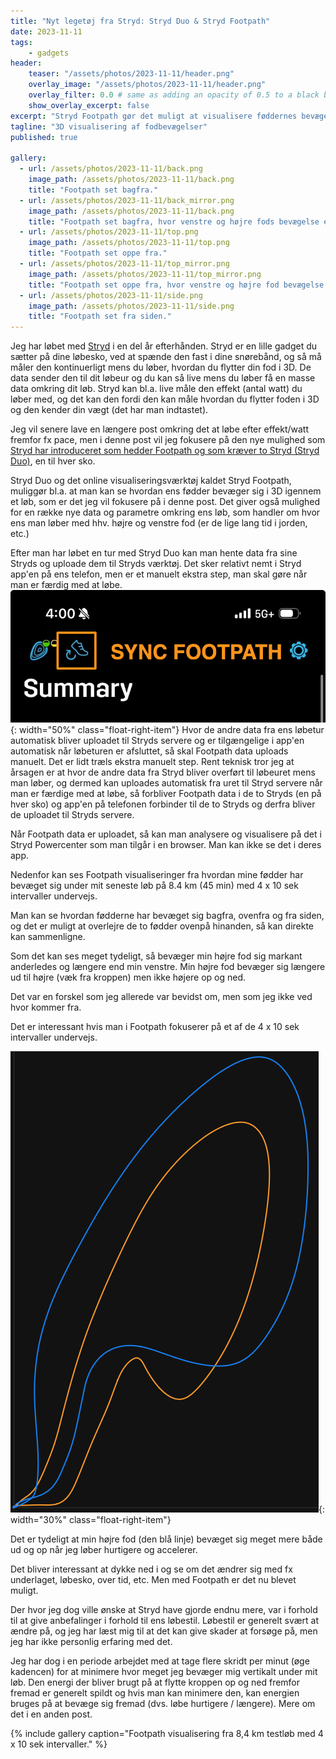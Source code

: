 ```yaml
---
title: "Nyt legetøj fra Stryd: Stryd Duo & Stryd Footpath"
date: 2023-11-11
tags:
    - gadgets
header:
    teaser: "/assets/photos/2023-11-11/header.png"
    overlay_image: "/assets/photos/2023-11-11/header.png"
    overlay_filter: 0.0 # same as adding an opacity of 0.5 to a black background
    show_overlay_excerpt: false
excerpt: "Stryd Footpath gør det muligt at visualisere føddernes bevægelse i 3D."
tagline: "3D visualisering af fodbevægelser"
published: true

gallery:
  - url: /assets/photos/2023-11-11/back.png
    image_path: /assets/photos/2023-11-11/back.png
    title: "Footpath set bagfra."
  - url: /assets/photos/2023-11-11/back_mirror.png
    image_path: /assets/photos/2023-11-11/back.png
    title: "Footpath set bagfra, hvor venstre og højre fods bevægelse er sammenlignet."
  - url: /assets/photos/2023-11-11/top.png
    image_path: /assets/photos/2023-11-11/top.png
    title: "Footpath set oppe fra."
  - url: /assets/photos/2023-11-11/top_mirror.png
    image_path: /assets/photos/2023-11-11/top_mirror.png
    title: "Footpath set oppe fra, hvor venstre og højre fod bevægelse er sammenlignet."
  - url: /assets/photos/2023-11-11/side.png
    image_path: /assets/photos/2023-11-11/side.png
    title: "Footpath set fra siden."
---
```


Jeg har løbet med <a href="https://www.stryd.com/us/en">Stryd</a> i en del år efterhånden. Stryd er en lille gadget du sætter på dine løbesko, ved at spænde den fast i dine snørebånd, og så må måler den kontinuerligt mens du løber, hvordan du flytter din fod i 3D.
De data sender den til dit løbeur og du kan så live mens du løber få en masse data omkring dit løb. Stryd kan bl.a. live måle den effekt (antal watt) du løber med, og det kan den fordi den kan måle hvordan du flytter foden i 3D og den kender din vægt (det har man indtastet).

Jeg vil senere lave en længere post omkring det at løbe efter effekt/watt fremfor fx pace, men i denne post vil jeg fokusere på den nye mulighed som <a href="https://blog.stryd.com/2023/10/26/introducing-stryd-duo-stryd-footpath/">Stryd har introduceret som hedder Footpath og som kræver to Stryd (Stryd Duo)</a>, en til hver sko.

Stryd Duo og det online visualiseringsværktøj kaldet Stryd Footpath, muliggør bl.a. at man kan se hvordan ens fødder bevæger sig i 3D igennem et løb, som er det jeg vil fokusere på i denne post.
Det giver også mulighed for en række nye data og parametre omkring ens løb, som handler om hvor ens man løber med hhv. højre og venstre fod (er de lige lang tid i jorden, etc.)

Efter man har løbet en tur med Stryd Duo kan man hente data fra sine Stryds og uploade dem til Stryds værktøj. Det sker relativt nemt i Stryd app'en på ens telefon, men er et manuelt ekstra step, man skal gøre når man er færdig med at løbe.
![Upload Stryd Duo data](/assets/photos/2023-11-11/upload_data.png){: width="50%" class="float-right-item"}
Hvor de andre data fra ens løbetur automatisk bliver uploadet til Stryds servere og er tilgængelige i app'en automatisk når løbeturen er afsluttet, så skal Footpath data uploads manuelt. Det er lidt træls ekstra manuelt step. Rent teknisk tror jeg at årsagen er at hvor de andre data fra Stryd bliver overført til løbeuret mens man løber, og dermed kan uploades automatisk fra uret til Stryd servere når man er færdige med at løbe, så forbliver Footpath data i de to Stryds (en på hver sko) og app'en på telefonen forbinder til de to Stryds og derfra bliver de uploadet til Stryds servere.

Når Footpath data er uploadet, så kan man analysere og visualisere på det i Stryd Powercenter som man tilgår i en browser. Man kan ikke se det i deres app.

<div class="float-right-item">
    <div class="strava-embed-placeholder" data-embed-type="activity" data-embed-id="10194438302"></div>
</div>
<script src="https://strava-embeds.com/embed.js"></script>

Nedenfor kan ses Footpath visualiseringer fra hvordan mine fødder har bevæget sig under mit seneste løb på 8.4 km (45 min) med 4 x 10 sek intervaller undervejs.

Man kan se hvordan fødderne har bevæget sig bagfra, ovenfra og fra siden, og det er muligt at overlejre de to fødder ovenpå hinanden, så kan direkte kan sammenligne.

Som det kan ses meget tydeligt, så bevæger min højre fod sig markant anderledes og længere end min venstre. Min højre fod bevæger sig længere ud til højre (væk fra kroppen) men ikke højere op og ned.

Det var en forskel som jeg allerede var bevidst om, men som jeg ikke ved hvor kommer fra.

Det er interessant hvis man i Footpath fokuserer på et af de 4 x 10 sek intervaller undervejs.

![Footpath set bagfra fra et 10 sek interval](/assets/photos/2023-11-11/back_mirror_pace4.png){: width="30%" class="float-right-item"}

Det er tydeligt at min højre fod (den blå linje) bevæget sig meget mere både ud og op når jeg løber hurtigere og accelerer.

Det bliver interessant at dykke ned i og se om det ændrer sig med fx underlaget, løbesko, over tid, etc. Men med Footpath er det nu blevet muligt.

Der hvor jeg dog ville ønske at Stryd have gjorde endnu mere, var i forhold til at give anbefalinger i forhold til ens løbestil. Løbestil er generelt svært at ændre på, og jeg har læst mig til at det kan give skader at forsøge på, men jeg har ikke personlig erfaring med det.

Jeg har dog i en periode arbejdet med at tage flere skridt per minut (øge kadencen) for at minimere hvor meget jeg bevæger mig vertikalt under mit løb. Den energi der bliver brugt på at flytte kroppen op og ned fremfor fremad er generelt spildt og hvis man kan minimere den, kan energien bruges på at bevæge sig fremad (dvs. løbe hurtigere / længere).
Mere om det i en anden post.

{% include gallery caption="Footpath visualisering fra 8,4 km testløb med 4 x 10 sek intervaller." %}